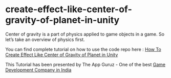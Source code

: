 # create-effect-like-center-of-gravity-of-planet-in-unity

Center of gravity is a part of physics applied to game objects in a game. So let’s take an overview of physics first.

You can find complete tutorial on how to use the code repo here : [How To Create Effect Like Center of Gravity of Planet in Unity](http://www.theappguruz.com/unity/create-effect-like-center-of-gravity-of-planet-in-unity/)

This Tutorial has been presented by The App Guruz - One of the best [Game Development Company in India](http://www.theappguruz.com/game-development/)
